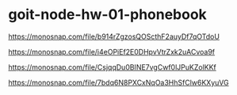 # goit-node-hw-01-phonebook

https://monosnap.com/file/b914rZgzosQOScthF2auyDf7qOTdoU

https://monosnap.com/file/i4eOPiEf2E0DHpvVtrZxk2uACvoa9f

https://monosnap.com/file/CsjqqDu0BINE7vgCwf0lJPuKZolKKf

https://monosnap.com/file/7bdq6N8PXCxNqOa3HhSfClw6KXyuVG